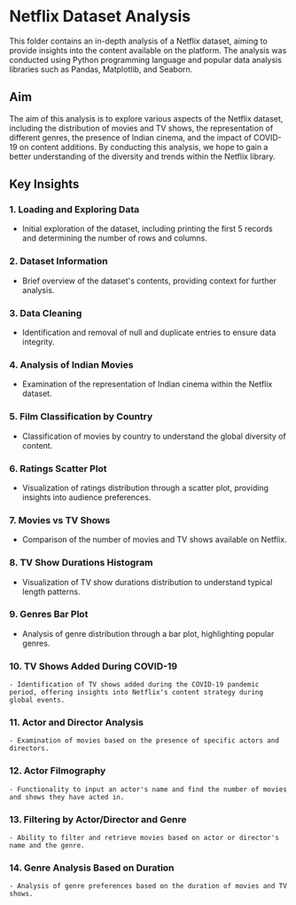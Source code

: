# Netflix Dataset Analysis

This folder contains an in-depth analysis of a Netflix dataset, aiming to provide insights into the content available on the platform. The analysis was conducted using Python programming language and popular data analysis libraries such as Pandas, Matplotlib, and Seaborn.

## Aim

The aim of this analysis is to explore various aspects of the Netflix dataset, including the distribution of movies and TV shows, the representation of different genres, the presence of Indian cinema, and the impact of COVID-19 on content additions. By conducting this analysis, we hope to gain a better understanding of the diversity and trends within the Netflix library.

## Key Insights

### 1. Loading and Exploring Data
   - Initial exploration of the dataset, including printing the first 5 records and determining the number of rows and columns.

### 2. Dataset Information
   - Brief overview of the dataset's contents, providing context for further analysis.

### 3. Data Cleaning
   - Identification and removal of null and duplicate entries to ensure data integrity.

### 4. Analysis of Indian Movies
   - Examination of the representation of Indian cinema within the Netflix dataset.

### 5. Film Classification by Country
   - Classification of movies by country to understand the global diversity of content.

### 6. Ratings Scatter Plot
   - Visualization of ratings distribution through a scatter plot, providing insights into audience preferences.

### 7. Movies vs TV Shows
   - Comparison of the number of movies and TV shows available on Netflix.

### 8. TV Show Durations Histogram
   - Visualization of TV show durations distribution to understand typical length patterns.

### 9. Genres Bar Plot
   - Analysis of genre distribution through a bar plot, highlighting popular genres.

### 10. TV Shows Added During COVID-19
    - Identification of TV shows added during the COVID-19 pandemic period, offering insights into Netflix's content strategy during global events.

### 11. Actor and Director Analysis
    - Examination of movies based on the presence of specific actors and directors.

### 12. Actor Filmography
    - Functionality to input an actor's name and find the number of movies and shows they have acted in.

### 13. Filtering by Actor/Director and Genre
    - Ability to filter and retrieve movies based on actor or director's name and the genre.

### 14. Genre Analysis Based on Duration
    - Analysis of genre preferences based on the duration of movies and TV shows.
